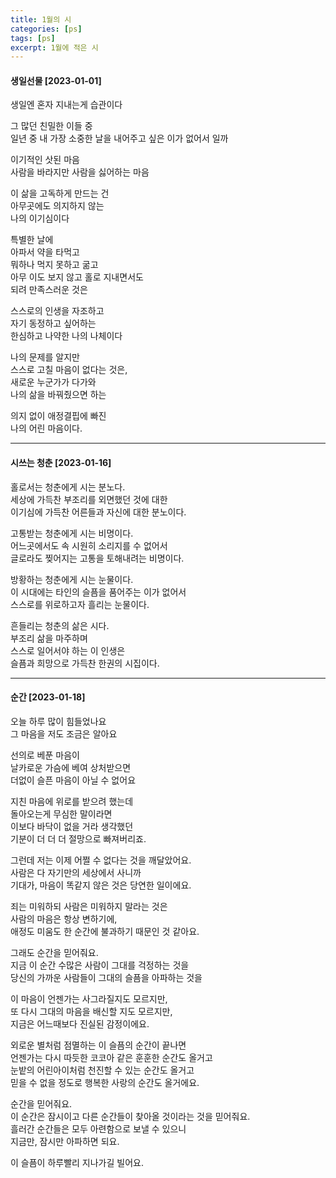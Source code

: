 ```yaml
---
title: 1월의 시
categories: [ps]
tags: [ps]
excerpt: 1월에 적은 시
---
```

#### 생일선물 [2023-01-01]

생일엔 혼자 지내는게 습관이다   

그 많던 친밀한 이들 중  
일년 중 내 가장 소중한 날을 내어주고 싶은 이가 없어서 일까   

이기적인 삿된 마음  
사람을 바라지만 사람을 싫어하는 마음  

이 삶을 고독하게 만드는 건  
아무곳에도 의지하지 않는  
나의 이기심이다  

특별한 날에  
아파서 약을 타먹고  
뭐하나 먹지 못하고 굶고  
아무 이도 보지 않고 홀로 지내면서도  
되려 만족스러운 것은  
  
스스로의 인생을 자조하고  
자기 동정하고 싶어하는  
한심하고 나약한 나의 나체이다  

나의 문제를 알지만  
스스로 고칠 마음이 없다는 것은,  
새로운 누군가가 다가와  
나의 삶을 바꿔줬으면 하는 

의지 없이 애정결핍에 빠진  
나의 어린 마음이다.  

---

#### 시쓰는 청춘 [2023-01-16]  
홀로서는 청춘에게 시는 분노다.  
세상에 가득찬 부조리를 외면했던 것에 대한   
이기심에 가득찬 어른들과 자신에 대한 분노이다.  

고통받는 청춘에게 시는 비명이다.  
어느곳에서도 속 시원히 소리지를 수 없어서  
글로라도 찢어지는 고통을 토해내려는 비명이다.  

방황하는 청춘에게 시는 눈물이다.  
이 시대에는 타인의 슬픔을 품어주는 이가 없어서  
스스로를 위로하고자 흘리는 눈물이다.  

흔들리는 청춘의 삶은 시다.  
부조리 삶을 마주하며  
스스로 일어서야 하는 이 인생은  
슬픔과 희망으로 가득찬 한권의 시집이다.  

---

#### 순간 [2023-01-18]

오늘 하루 많이 힘들었나요  
그 마음을 저도 조금은 알아요  

선의로 베푼 마음이  
날카로운 가슴에 베여 상처받으면  
더없이 슬픈 마음이 아닐 수 없어요  

지친 마음에 위로를 받으려 했는데  
돌아오는게 무심한 말이라면  
이보다 바닥이 없을 거라 생각했던  
기분이 더 더 더 절망으로 빠져버리죠.  

그런데 저는 이제 어쩔 수 없다는 것을 깨달았어요.  
사람은 다 자기만의 세상에서 사니까  
기대가, 마음이 똑같지 않은 것은 당연한 일이에요.  

죄는 미워하되 사람은 미워하지 말라는 것은  
사람의 마음은 항상 변하기에,  
애정도 미움도 한 순간에 불과하기 때문인 것 같아요.  

그래도 순간을 믿어줘요.  
지금 이 순간 수많은 사람이 그대를 걱정하는 것을  
당신의 가까운 사람들이 그대의 슬픔을 아파하는 것을  

이 마음이 언젠가는 사그라질지도 모르지만,  
또 다시 그대의 마음을 배신할 지도 모르지만,  
지금은 어느때보다 진실된 감정이에요.  

외로운 별처럼 점멸하는 이 슬픔의 순간이 끝나면  
언젠가는 다시 따듯한 코코아 같은 훈훈한 순간도 올거고  
눈밭의 어린아이처럼 천진할 수 있는 순간도 올거고  
믿을 수 없을 정도로 행복한 사랑의 순간도 올거에요.  

순간을 믿어줘요.  
이 순간은 잠시이고 다른 순간들이 찾아올 것이라는 것을 믿어줘요.  
흘러간 순간들은 모두 아련함으로 보낼 수 있으니  
지금만, 잠시만 아파하면 되요.  

이 슬픔이 하루빨리 지나가길 빌어요.  
